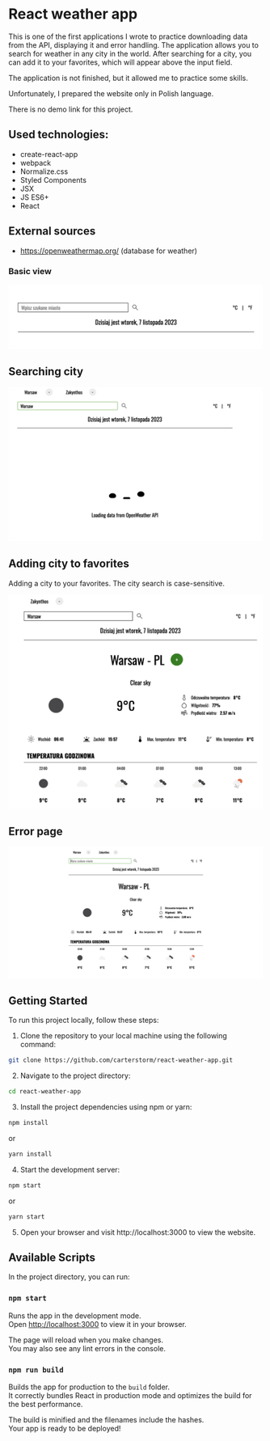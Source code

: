 # React weather app

This is one of the first applications I wrote to practice downloading data from the API, displaying it and error handling. The application allows you to search for weather in any city in the world. After searching for a city, you can add it to your favorites, which will appear above the input field.

The application is not finished, but it allowed me to practice some skills.

Unfortunately, I prepared the website only in Polish language.

There is no demo link for this project.

## Used technologies:

- create-react-app
- webpack
- Normalize.css
- Styled Components
- JSX
- JS ES6+
- React

## External sources

- https://openweathermap.org/ (database for weather)

### Basic view

![Basic view](https://github.com/carterstorm/react-weather-app/blob/newbranch/images/basic_view.png?raw=true)

## Searching city

![Searching city](https://github.com/carterstorm/react-weather-app/blob/newbranch/images/searching_city.png?raw=true)

## Adding city to favorites

Adding a city to your favorites. The city search is case-sensitive.

![Adding city to favorites](https://github.com/carterstorm/react-weather-app/blob/newbranch/images/adding_to_favorites.png?raw=true)

## Error page

![Error page](https://github.com/carterstorm/react-weather-app/blob/newbranch/images/error_page.gif?raw=true)

## Getting Started

To run this project locally, follow these steps:

1. Clone the repository to your local machine using the following command:

```bash
git clone https://github.com/carterstorm/react-weather-app.git
```

2. Navigate to the project directory:

```bash
cd react-weather-app
```

3. Install the project dependencies using npm or yarn:

```bash
npm install
```

or

```bash
yarn install
```

4. Start the development server:

```bash
npm start
```

or

```bash
yarn start
```

5. Open your browser and visit http://localhost:3000 to view the website.

## Available Scripts

In the project directory, you can run:

### `npm start`

Runs the app in the development mode.\
Open [http://localhost:3000](http://localhost:3000) to view it in your browser.

The page will reload when you make changes.\
You may also see any lint errors in the console.

### `npm run build`

Builds the app for production to the `build` folder.\
It correctly bundles React in production mode and optimizes the build for the best performance.

The build is minified and the filenames include the hashes.\
Your app is ready to be deployed!
